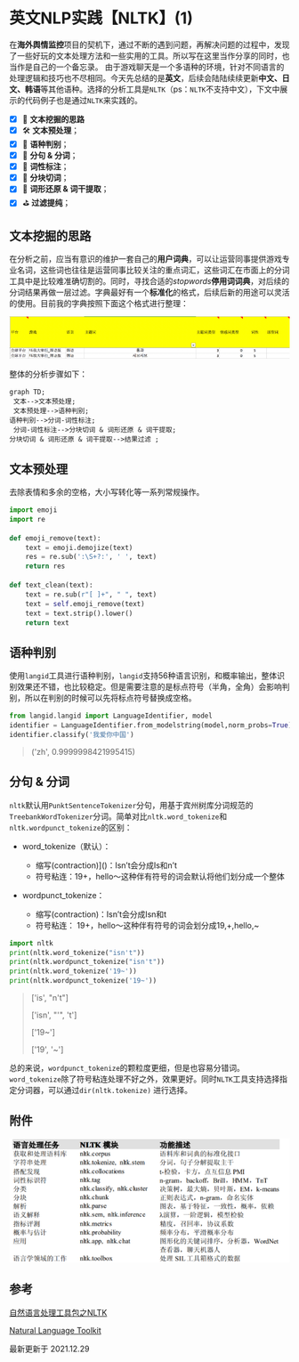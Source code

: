 # 英文NLP实践【NLTK】(1)

在**海外舆情监控**项目的契机下，通过不断的遇到问题，再解决问题的过程中，发现了一些好玩的文本处理方法和一些实用的工具。所以写在这里当作分享的同时，也当作是自己的一个备忘录。 由于游戏聊天是一个多语种的环境，针对不同语言的处理逻辑和技巧也不尽相同。今天先总结的是**英文**，后续会陆陆续续更新**中文、日文、韩语**等其他语种。选择的分析工具是`NLTK`（ps：`NLTK`不支持中文），下文中展示的代码例子也是通过`NLTK`来实践的。

- [x] 🧐 **文本挖掘的思路**
- [x] 🛠 **文本预处理**；
- [x] 🚮 **语种判别**；
- [x] 🔪 **分句 & 分词**；
- [x] 🌟 **词性标注**；
- [x] 🔷 **分块切词**；
- [x] 👶 **词形还原 & 词干提取**；
- [x] ⛳️ **过滤提纯**；

## 文本挖掘的思路

在分析之前，应当有意识的维护一套自己的**用户词典**，可以让运营同事提供游戏专业名词，这些词也往往是运营同事比较关注的重点词汇，这些词汇在市面上的分词工具中是比较难准确切割的。同时，寻找合适的*stopwords***停用词词典**，对后续的分词结果再做一层过滤。字典最好有一个**标准化**的格式，后续后新的用途可以灵活的使用。目前我的字典按照下面这个格式进行整理：

![](./md_png/Picture1.png)


整体的分析步骤如下：

```mermaid
graph TD;
 文本-->文本预处理;
 文本预处理-->语种判别; 
语种判别-->分词-词性标注;
 分词-词性标注-->分块切词 & 词形还原 & 词干提取;
分块切词 & 词形还原 & 词干提取-->结果过滤 ;
```

## 文本预处理

去除表情和多余的空格，大小写转化等一系列常规操作。

```python
import emoji
import re

def emoji_remove(text):
    text = emoji.demojize(text)
    res = re.sub(':\S+?:', ' ', text)
    return res

def text_clean(text):
    text = re.sub(r"[ ]+", " ", text)
    text = self.emoji_remove(text)
    text = text.strip().lower()
    return text
```

## 语种判别

使用`langid`工具进行语种判别，`langid`支持56种语言识别，和概率输出，整体识别效果还不错，也比较稳定。但是需要注意的是标点符号（半角，全角）会影响判别，所以在判别的时候可以先将标点符号替换成空格。

```python
from langid.langid import LanguageIdentifier, model
identifier = LanguageIdentifier.from_modelstring(model,norm_probs=True)
identifier.classify('我爱你中国')
```

> ('zh', 0.9999998421995415)

## 分句 & 分词

`nltk`默认用`PunktSentenceTokenizer`分句，用基于宾州树库分词规范的`TreebankWordTokenizer`分词。简单对比`nltk.word_tokenize`和`nltk.wordpunct_tokenize`的区别：

* word_tokenize（默认）：
  
  * 缩写(contraction)]()：Isn’t会分成Is和n’t
  * 符号粘连：19+，hello～这种伴有符号的词会默认将他们划分成一个整体
  
* wordpunct_tokenize：
  
  * 缩写(contraction)：Isn’t会分成Isn和t
  * 符号粘连： 19+，hello～这种伴有符号的词会划分成19,+,hello,~


```python
import nltk
print(nltk.word_tokenize("isn't"))
print(nltk.wordpunct_tokenize("isn't"))
print(nltk.word_tokenize('19~'))
print(nltk.wordpunct_tokenize('19~'))
```

> ['is', "n't"]
>
> ['isn', "'", 't']
>
> ['19~']
>
> ['19', '~']

总的来说，`wordpunct_tokenize`的颗粒度更细，但是也容易分错词。	`word_tokenize`除了符号粘连处理不好之外，效果更好。同时`NLTK`工具支持选择指定分词器，可以通过`dir(nltk.tokenize)` 进行选择。


## 附件

![](./md_png/Picture4.png)

## 参考

[自然语言处理工具包之NLTK](https://www.biaodianfu.com/nltk.html)

[ Natural Language Toolkit](https://www.nltk.org)

最新更新于 2021.12.29

